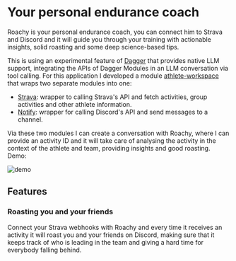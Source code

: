 # Your personal endurance coach
Roachy is your personal endurance coach, you can connect him to Strava and Discord and it will guide you through your training with actionable insights, solid roasting and some deep science-based tips.

This is using an experimental feature of [Dagger](https://dagger.io) that provides native LLM support, integrating the APIs of Dagger Modules in an LLM conversation via tool calling. For this application I developed a module [athlete-workspace](/athlete-workspace) that wraps two separate modules into one:
- [Strava](/strava): wrapper to calling Strava's API and fetch activities, group activities and other athlete information.
- [Notify](https://github.com/gerhard/daggerverse/tree/main/notify): wrapper for calling Discord's API and send messages to a channel.

Via these two modules I can create a conversation with Roachy, where I can provide an activity ID and it will take care of analysing the activity in the context of the athlete and team, providing insights and good roasting. Demo:

![demo](https://bunny.matiaspan.dev/roachy-demo.gif)

## Features

### Roasting you and your friends

Connect your Strava webhooks with Roachy and every time it receives an activity it will roast you and your friends on Discord, making sure that it keeps track of who is leading in the team and giving a hard time for everybody falling behind.

